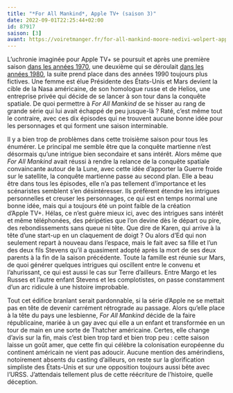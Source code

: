 ```yaml
---
title: "*For All Mankind*, Apple TV+ (saison 3)"
date: 2022-09-01T22:25:44+02:00
id: 87917 
saison: [3]
avant: https://voiretmanger.fr/for-all-mankind-moore-nedivi-wolpert-apple-tv/#2
---
```


L’uchronie imaginée pour Apple TV+ se poursuit et après une première saison [dans les années 1970](https://voiretmanger.fr/for-all-mankind-moore-nedivi-wolpert-apple-tv/), une deuxième qui se déroulait [dans les années 1980](https://voiretmanger.fr/for-all-mankind-moore-nedivi-wolpert-apple-tv/#2), la suite prend place dans des années 1990 toujours plus fictives. Une femme est élue Présidente des États-Unis et Mars devient la cible de la Nasa américaine, de son homologue russe et de Helios, une entreprise privée qui décide de se lancer à son tour dans la conquête spatiale. De quoi permettre à *For All Mankind* de se hisser au rang de grande série qui lui avait échappé de peu jusque-là ? Raté, c’est même tout le contraire, avec ces dix épisodes qui ne trouvent aucune bonne idée pour les personnages et qui forment une saison interminable.

Il y a bien trop de problèmes dans cette troisième saison pour tous les énumérer. Le principal me semble être que la conquête martienne n’est désormais qu’une intrigue bien secondaire et sans intérêt. Alors même que *For All Mankind* avait réussi à rendre la relance de la conquête spatiale convaincante autour de la Lune, avec cette idée d’apporter la Guerre froide sur le satellite, la conquête martienne passe au second plan. Elle a beau être dans tous les épisodes, elle n’a pas tellement d’importance et les scénaristes semblent s’en désintéresser. Ils préfèrent étendre les intrigues personnelles et creuser les personnages, ce qui est en temps normal une bonne idée, mais qui a toujours été un point faible de la création d’Apple TV+. Hélas, ce n’est guère mieux ici, avec des intrigues sans intérêt et même téléphonées, des péripéties que l’on devine dès le départ ou pire, des rebondissements sans queue ni tête. Que dire de Karen, qui arrive à la tête d’une start-up en un claquement de doigt ? Ou alors d’Ed qui non seulement repart à nouveau dans l’espace, mais le fait avec sa fille et l’un des deux fils Stevens qu’il a quasiment adopté après la mort de ses deux parents à la fin de la saison précédente. Toute la famille est réunie sur Mars, de quoi générer quelques intrigues qui oscillent entre le convenu et l’ahurissant, ce qui est aussi le cas sur Terre d’ailleurs. Entre Margo et les Russes et l’autre enfant Stevens et les complotistes, on passe constamment d’un arc ridicule à une histoire improbable.

Tout cet édifice branlant serait pardonnable, si la série d’Apple ne se mettait pas en tête de devenir carrément rétrograde au passage. Alors qu’elle place à la tête du pays une lesbienne, *For All Mankind* décide de la faire républicaine, mariée à un gay avec qui elle a un enfant et transformée en un tour de main en une sorte de Thatcher américaine. Certes, elle change d’avis sur la fin, mais c’est bien trop tard et bien trop peu : cette saison laisse un goût amer, que cette fin qui célèbre la colonisation européenne du continent américain ne vient pas adoucir. Aucune mention des amérindiens, notoirement absents du casting d’ailleurs, on reste sur la glorification simpliste des États-Unis et sur une opposition toujours aussi bête avec l’URSS. J’attendais tellement plus de cette réécriture de l’histoire, quelle déception. 

